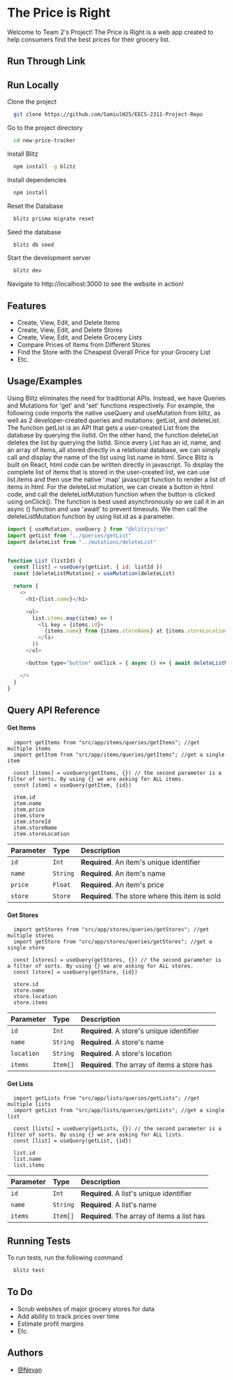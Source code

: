 # The Price is Right

Welcome to Team 2's Project! The Price is Right is a web app created to help consumers find the best prices for their grocery list.

## Run Through Link

## Run Locally

Clone the project

```bash
  git clone https://github.com/SamiulH25/EECS-2311-Project-Repo
```

Go to the project directory

```bash
  cd new-price-tracker
```

Install Blitz

```bash
  npm install -g blitz
```

Install dependencies

```bash
  npm install
```

Reset the Database

```bash
  blitz prisma migrate reset
```

Seed the database

```bash
  blitz db seed
```

Start the development server

```bash
  blitz dev
```

Navigate to http://localhost:3000 to see the website in action!

## Features

- Create, View, Edit, and Delete Items
- Create, View, Edit, and Delete Stores
- Create, View, Edit, and Delete Grocery Lists
- Compare Prices of Items from Different Stores
- Find the Store with the Cheapest Overall Price for your Grocery List
- Etc.

## Usage/Examples

Using Blitz eliminates the need for traditional APIs. Instead, we have Queries and Mutations for 'get' and 'set' functions respectively. For example, the following code imports the native useQuery and useMutation from blitz, as well as 2 developer-created queries and mutations: getList, and deleteList. The function getList is an API that gets a user-created List from the database by querying the listId. On the other hand, the function deleteList deletes the list by querying the listId. Since every List has an id, name, and an array of items, all stored directly in a relational database, we can simply call and display the name of the list using list.name in html. Since Blitz is built on React, html code can be written directly in javascript. To display the complete list of items that is stored in the user-created list, we can use list.items and then use the native '.map' javascript function to render a list of items in html. For the deleteList mutation, we can create a button in html code, and call the deleteListMutation function when the button is clicked using onClick(). The function is best used asynchronously so we call it in an async () function and use 'await' to prevent timeouts. We then call the deleteListMutation function by using list.id as a parameter.

```javascript
import { useMutation, useQuery } from "@blitzjs/rpc"
import getList from "../queries/getList"
import deleteList from "../mutations/deleteList"


function List (listId) {
  const [list] = useQuery(getList, { id: listId })
  const [deleteListMutation] = useMutation(deleteList)

  return {
    <>
      <h1>{list.name}</h1>

      <ul>
        list.items.map((item) => (
          <li key = {items.id}>
            {items.name} from {items.storeName} at {items.storeLocation}
          </li>
        ))
      </ul>

      <button type="button" onClick = { async () => { await deleteListMutation({ id: list.id }) }> Delete this List </button>

    </>
  }
}
```

## Query API Reference

#### Get Items

```http
  import getItems from "src/app/items/queries/getItems"; //get multiple items
  import getItem from "src/app/items/queries/getItems"; //get a single item

  const [items] = useQuery(getItems, {}) // the second parameter is a filter of sorts. By using {} we are asking for ALL items.
  const [item] = useQuery(getItem, {id})

  item.id
  item.name
  item.price
  item.store
  item.storeId
  item.storeName
  item.storeLocation
```

| Parameter | Type     | Description                                     |
| :-------- | :------- | :---------------------------------------------- |
| `id`      | `Int`    | **Required**. An item's unique identifier       |
| `name`    | `String` | **Required**. An item's name                    |
| `price`   | `Float`  | **Required**. An item's price                   |
| `store`   | `Store`  | **Required**. The store where this item is sold |

#### Get Stores

```http
  import getStores from "src/app/stores/queries/getStores"; //get multiple stores
  import getStore from "src/app/stores/queries/getStores"; //get a single store

  const [stores] = useQuery(getStores, {}) // the second parameter is a filter of sorts. By using {} we are asking for ALL stores.
  const [store] = useQuery(getStore, {id})

  store.id
  store.name
  store.location
  store.items
```

| Parameter  | Type     | Description                                  |
| :--------- | :------- | :------------------------------------------- |
| `id`       | `Int`    | **Required**. A store's unique identifier    |
| `name`     | `String` | **Required**. A store's name                 |
| `location` | `String` | **Required**. A store's location             |
| `items`    | `Item[]` | **Required**. The array of items a store has |

#### Get Lists

```http
  import getLists from "src/app/lists/queries/getLists"; //get multiple lists
  import getList from "src/app/lists/queries/getLists"; //get a single list

  const [lists] = useQuery(getLists, {}) // the second parameter is a filter of sorts. By using {} we are asking for ALL lists.
  const [list] = useQuery(getList, {id})

  list.id
  list.name
  list.items
```

| Parameter | Type     | Description                                 |
| :-------- | :------- | :------------------------------------------ |
| `id`      | `Int`    | **Required**. A list's unique identifier    |
| `name`    | `String` | **Required**. A list's name                 |
| `items`   | `Item[]` | **Required**. The array of items a list has |

## Running Tests

To run tests, run the following command

```bash
  blitz test
```

## To Do

- Scrub websites of major grocery stores for data
- Add ability to track prices over time
- Estimate profit margins
- Etc.

## Authors

- [@Nevan](https://github.com/naug-nevan-216527657)
